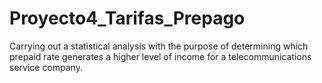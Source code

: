 # Proyecto4_Tarifas_Prepago
Carrying out a statistical analysis with the purpose of determining which prepaid rate generates a higher level of income for a telecommunications service company.

